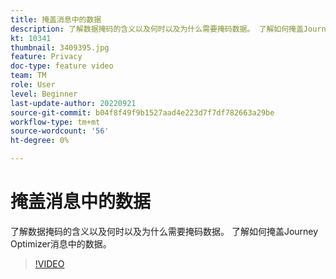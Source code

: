 ```yaml
---
title: 掩盖消息中的数据
description: 了解数据掩码的含义以及何时以及为什么需要掩码数据。 了解如何掩盖Journey Optimizer消息中的数据。
kt: 10341
thumbnail: 3409395.jpg
feature: Privacy
doc-type: feature video
team: TM
role: User
level: Beginner
last-update-author: 20220921
source-git-commit: b04f8f49f9b1527aad4e223d7f7df782663a29be
workflow-type: tm+mt
source-wordcount: '56'
ht-degree: 0%

---
```



# 掩盖消息中的数据

了解数据掩码的含义以及何时以及为什么需要掩码数据。 了解如何掩盖Journey Optimizer消息中的数据。

>[!VIDEO](https://video.tv.adobe.com/v/3409395?quality=12)